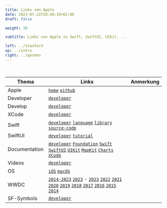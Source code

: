 ```yaml
---
title: Links von Apple
date: 2023-07-22T20:49:19+02:00
draft: false

weight: 10

subtitle: Links von Apple zu Swift, SwiftUI, UIKit, ...

left: ../stanford
up: ../intro
right: ../german
---
```


<br>

| Thema | Links |  Anmerkung |
| --- | --- | --- | 
| Apple | [`home`](https://www.apple.com, "Apple") [`github`](https://github.com/apple) | |  
| Developer | [`developer`](https://developer.apple.com) | |  
| Develop | [`developer`](https://developer.apple.com/develop) | |  
| XCode | [`developer`](https://developer.apple.com/xcode) | |  
| Swift | [`developer`](https://developer.apple.com/swift) [`language`](https://docs.swift.org/swift-book/documentation/the-swift-programming-language) [`library`](https://developer.apple.com/documentation/swift/swift-standard-library) [`source-code`](https://github.com/apple/swift) | |  
| SwiftUI | [`developer`](https://developer.apple.com/xcode/swiftui) [`tutorial`](https://developer.apple.com/tutorials/swiftui) | |   
| Documentation | [`developer`](https://developer.apple.com/documentation) [`Foundation`](https://developer.apple.com/documentation/foundation) [`Swift`](https://developer.apple.com/documentation/swift) [`SwiftUI`](https://developer.apple.com/documentation/swiftui) [`UIKit`](https://developer.apple.com/documentation/uikit) [`MapKit`](https://developer.apple.com/documentation/mapkit) [`Charts`](https://developer.apple.com/documentation/Charts) [`XCode`](https://developer.apple.com/documentation/Xcode) | |  
| Videos | [`developer`](https://developer.apple.com/videos) | |  
| OS | [`iOS`](https://developer.apple.com/ios) [`macOS`](https://developer.apple.com/macos) | |  
| WWDC |  [`2014-2023`](https://developer.apple.com/videos/all-videos/) [`2023`](https://developer.apple.com/wwdc23) - [`2023`](https://developer.apple.com/videos/wwdc2023) [`2022`](https://developer.apple.com/videos/wwdc2022) [`2021`](https://developer.apple.com/videos/wwdc2021) [`2020`](https://developer.apple.com/videos/wwdc2020) [`2019`](https://developer.apple.com/videos/wwdc2019) [`2018`](https://developer.apple.com/videos/wwdc2018) [`2017`](https://developer.apple.com/videos/wwdc2017) [`2016`](https://developer.apple.com/videos/wwdc2014) [`2015`](https://developer.apple.com/videos/wwdc2015) [`2014`](https://developer.apple.com/videos/wwdc2014)| |  
| SF-Symbols | [`developer`](https://developer.apple.com/sf-symbols) | | 
  
<!-- 
Template for Apple links
| Thema | Links | Anmerkung |
| xxx | [`link`]() | |
--> 

<br>